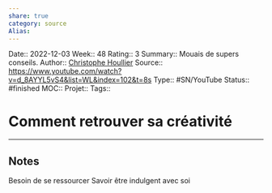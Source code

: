 ```yaml
---
share: true 
category: source
Alias:
---
```

Date:: 2022-12-03
Week:: 48
Rating:: 3
Summary:: Mouais de supers conseils.
Author:: [Christophe Houllier](Christophe%20Houllier.md)
Source:: https://www.youtube.com/watch?v=d_8AYYL5vS4&list=WL&index=102&t=8s
Type:: #SN/YouTube 
Status:: #finished 
MOC::
Projet:: 
Tags:: 

# Comment retrouver sa créativité


***

## Notes

Besoin de se ressourcer
Savoir être indulgent avec soi
